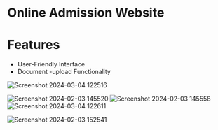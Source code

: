 
# Online Admission Website



# Features


* User-Friendly Interface
* Document -upload Functionality




![Screenshot 2024-03-04 122516](https://github.com/komal65/Online-First-year-Admission-System/assets/114643264/808cb671-b291-457c-b315-226d2bce5062)

![Screenshot 2024-02-03 145520](https://github.com/komal65/Online-First-year-Admission-System/assets/114643264/194814f3-c1a0-45a8-88b4-863db3dada35)
![Screenshot 2024-02-03 145558](https://github.com/komal65/Online-First-year-Admission-System/assets/114643264/04c33447-8d98-4da6-9c34-eab9ded135c7)
![Screenshot 2024-03-04 122611](https://github.com/komal65/Online-First-year-Admission-System/assets/114643264/0d0a74c7-2333-49e4-ac0d-cde7ab66906b)

![Screenshot 2024-02-03 152541](https://github.com/komal65/Online-First-year-Admission-System/assets/114643264/208b83aa-ea67-4004-91b0-6354a10facdb)





